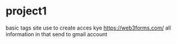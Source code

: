 # project1
basic tags
site use to create acces kye https://web3forms.com/ all information in that send to gmail account 
